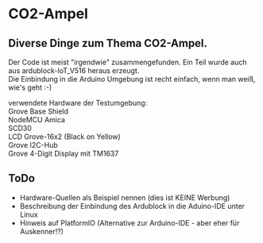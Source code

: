 # CO2-Ampel

## Diverse Dinge zum Thema CO2-Ampel.  

Der Code ist meist "irgendwie" zusammengefunden. Ein Teil wurde auch aus ardublock-IoT_V516 heraus erzeugt.  
Die Einbindung in die Arduino Umgebung ist recht einfach, wenn man weiß, wie's geht :-)  


verwendete Hardware der Testumgebung:  
Grove Base Shield  
NodeMCU Amica  
SCD30  
LCD Grove-16x2 (Black on Yellow)  
Grove I2C-Hub  
Grove 4-Digit Display mit TM1637  


## ToDo
- Hardware-Quellen als Beispiel nennen (dies ist KEINE Werbung)  
- Beschreibung der Einbindung des Ardublock in die Aduino-IDE unter Linux  
- Hinweis auf PlatformIO (Alternative zur Arduino-IDE - aber eher für Auskenner!?)  

